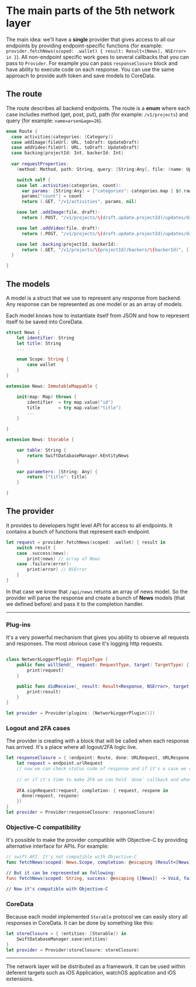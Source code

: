 # The main parts of the 5th network layer

The main idea: we'll have a __single__ provider that gives access to all our endpoints by providing endpoint-specific functions (for example: `provider.fetchNews(scoped: .wallet) { result: Result<[News], NSError> in }`). All non-endpoint specific work goes to several callbacks that you can pass to `Provider`. For example you can pass `responseClosure` block and have ability to execute code on each response. You can use the same approach to provide auth token and save models to CoreData.

## The route

The route describes all backend endpoints. The route is a __enum__ where each case includes method (get, post, put), path (for example: `/v1/projects`) and query (for example: `name=arsen&age=26`).

``` swift
enum Route {
  case activities(categories: [Category])
  case addImage(fileUrl: URL, toDraft: UpdateDraft)
  case addVideo(fileUrl: URL, toDraft: UpdateDraft)
  case backing(projectId: Int, backerId: Int)
  
  var requestProperties:
    (method: Method, path: String, query: [String:Any], file: (name: UploadParam, url: URL)?) {

    switch self {
    case let .activities(categories, count):
      var params: [String:Any] = ["categories": categories.map { $0.rawValue }]
      params["count"] = count
      return (.GET, "/v1/activities", params, nil)

    case let .addImage(file, draft):
      return (.POST, "/v1/projects/\(draft.update.projectId)/updates/draft/images", [:], (.image, file))

    case let .addVideo(file, draft):
      return (.POST, "/v1/projects/\(draft.update.projectId)/updates/draft/video", [:], (.video, file))

    case let .backing(projectId, backerId):
      return (.GET, "/v1/projects/\(projectId)/backers/\(backerId)", [:], nil)
  }

}
```


## The models

A model is a struct that we use to represent any response from backend. Any response can be represented as one model or as an array of models.

Each model knows how to instantiate itself from JSON and how to represent itself to be saved into CoreData.

``` swift
struct News {
    let identifier: String
    let title: String
    ...

    enum Scope: String {
        case wallet
    }
}

extension News: ImmutableMappable {

    init(map: Map) throws {
        identifier  = try map.value("id")
        title       = try map.value("title")
        ...
    }

}

extension News: Storable {

    var table: String {
        return SwiftDatabaseManager.kEntityNews
    }

    var parameters: [String: Any] {
        return ["title": title]
    }

}


```


## The provider

It provides to developers hight level API for access to all endpoints. It contains a bunch of functions that represent each endpoint.

``` swift
let request = provider.fetchNews(scoped: .wallet) { result in
    switch result {
    case .success(news):
        print(news) // array of News
    case .failure(error):
        print(error) // NSError
    }
}
```

In that case we know that `/api/news` returns an array of news model. So the provider will parse the response and create a bunch of __News__ models (that we defined before) and pass it to the completion handler.

___

### Plug-ins
It's a very powerful mechanism that gives you ability to observe  all requests and responses. The most obvious case it's logging http requests.

```swift

class NetworkLoggerPlugin: PluginType {
    public func willSend(_ request: RequestType, target: TargetType) {
        print(request)
    }

    public func didReceive(_ result: Result<Response, NSError>, target: TargetType) {
        print(result)
    }
}

let provider = Provider(plugins: [NetworkLoggerPlugin()])
```

### Logout and 2FA cases
The provider is creating with a block that will be called when each response has arrived. It's a place where all logout/2FA logic live.

``` swift
let responseClosure = { (endpoint: Route, done: URLRequest, URLRespone -> Void) in
    let request = endpoint.urlRequest
    // now we can check status code of response and if it's a case we can logout the user
    
    // or if it's time to make 2FA we can hold `done` callback and when we know for sure that user authorised the request we can pass a response back to `done` callback
    
    2FA.signRequest(request, completion: { request, respone in
      done(request, respone)
    })
}
let provider = Provider(responseClosure: responseClosure)
```


### Objective-C compatibility
It's possible to make the provider compatible with Objective-C by providing alternative interface for APIs. For example:

``` swift
// swift API. It's not compatible with Objective-C
func fetchNews(scoped: News.Scope, completion: @escaping (Result<[News], NSError>) -> Void) -> Request

// But it can be represented as following:
func fetchNews(scoped: String, success: @escaping ([News]) -> Void, failure: @escaping (NSError) -> Void) -> Request

// Now it's compatible with Objective-C
```

### CoreData

Because each model implemented `Storable` protocol we can easily story all responses in CoreData. It can be done by something like this:

``` swift
let storeClosure = { (entities: [Storable]) in
    SwiftDatabaseManager.save(entities)
}
let provider = Provider(storeClosure: storeClosure)
```

---
The network layer will be distributed as a framework. It can be used within deferent targets such as iOS Application, watchOS application and iOS extensions.


